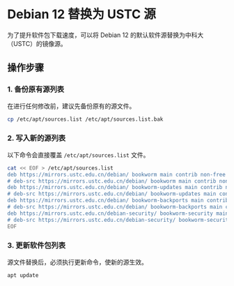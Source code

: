 # Debian 12 替换为 USTC 源

为了提升软件包下载速度，可以将 Debian 12 的默认软件源替换为中科大（USTC）的镜像源。

## 操作步骤

### 1. 备份原有源列表

在进行任何修改前，建议先备份原有的源文件。

```bash
cp /etc/apt/sources.list /etc/apt/sources.list.bak
```

### 2. 写入新的源列表

以下命令会直接覆盖 `/etc/apt/sources.list` 文件。

```bash
cat << EOF > /etc/apt/sources.list
deb https://mirrors.ustc.edu.cn/debian/ bookworm main contrib non-free non-free-firmware
# deb-src https://mirrors.ustc.edu.cn/debian/ bookworm main contrib non-free non-free-firmware
deb https://mirrors.ustc.edu.cn/debian/ bookworm-updates main contrib non-free non-free-firmware
# deb-src https://mirrors.ustc.edu.cn/debian/ bookworm-updates main contrib non-free non-free-firmware
deb https://mirrors.ustc.edu.cn/debian/ bookworm-backports main contrib non-free non-free-firmware
# deb-src https://mirrors.ustc.edu.cn/debian/ bookworm-backports main contrib non-free non-free-firmware
deb https://mirrors.ustc.edu.cn/debian-security/ bookworm-security main contrib non-free non-free-firmware
# deb-src https://mirrors.ustc.edu.cn/debian-security/ bookworm-security main contrib non-free non-free-firmware
EOF
```

### 3. 更新软件包列表

源文件替换后，必须执行更新命令，使新的源生效。

```bash
apt update
```